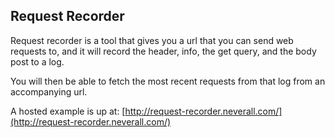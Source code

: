 ## Request Recorder

Request recorder is a tool that gives you a url that you can send web requests to, and it will record the
header, info, the get query, and the body post to a log.

You will then be able to fetch the most recent requests from that log from an accompanying url.

A hosted example is up at:
[http://request-recorder.neverall.com/](http://request-recorder.neverall.com/)
